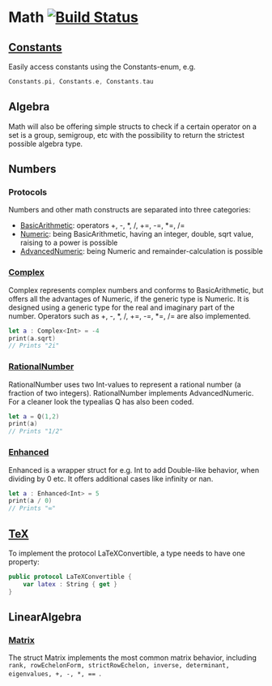 # Math [![Build Status](https://travis-ci.org/pauljohanneskraft/Math.svg?branch=master)](https://travis-ci.org/pauljohanneskraft/Math)

## [Constants](Math/Constants.swift)

Easily access constants using the Constants-enum, e.g. 
```swift 
Constants.pi, Constants.e, Constants.tau
```

## Algebra

Math will also be offering simple structs to check if a certain operator on a set is a group, semigroup, etc with the possibility to return the strictest possible algebra type.

## Numbers

### Protocols

Numbers and other math constructs are separated into three categories:

- [BasicArithmetic](Math/BasicArithmetic.swift): operators +, -, *, /, +=, -=, *=, /=
- [Numeric](Math/Numeric.swift): being BasicArithmetic, having an integer, double, sqrt value, raising to a power is possible
- [AdvancedNumeric](Math/AdvancedNumeric.swift): being Numeric and remainder-calculation is possible

### [Complex](Math/Complex.swift)

Complex represents complex numbers and conforms to BasicArithmetic, but offers all the advantages of Numeric, if the generic type is Numeric. It is designed using a generic type for the real and imaginary part of the number. Operators such as +, -, *, /, +=, -=, *=, /= are also implemented.

```swift
let a : Complex<Int> = -4
print(a.sqrt)
// Prints "2i"
```

### [RationalNumber](Math/RationalNumber.swift)

RationalNumber uses two Int-values to represent a rational number (a fraction of two integers). RationalNumber implements AdvancedNumeric. For a cleaner look the typealias Q has also been coded.

```swift
let a = Q(1,2)
print(a)
// Prints "1/2"
```

### [Enhanced](Math/EnhancedNumber.swift)

Enhanced is a wrapper struct for e.g. Int to add Double-like behavior, when dividing by 0 etc. It offers additional cases like infinity or nan.

```swift
let a : Enhanced<Int> = 5
print(a / 0)
// Prints "∞"
```

## [TeX](Math/LaTeXConvertible.swift)

To implement the protocol LaTeXConvertible, a type needs to have one property:

```swift
public protocol LaTeXConvertible {
    var latex : String { get }
}
```

## LinearAlgebra

### [Matrix](Math/Matrix.swift)

The struct Matrix implements the most common matrix behavior, including ``` rank, rowEchelonForm, strictRowEchelon, inverse, determinant, eigenvalues, +, -, *, ==  ```.



